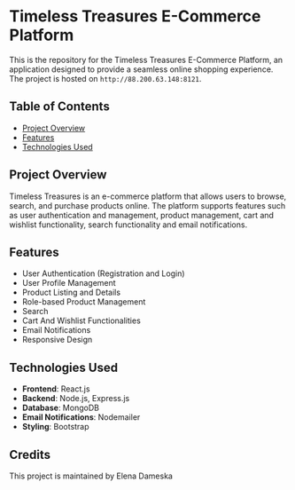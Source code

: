 # Timeless Treasures E-Commerce Platform

This is the repository for the Timeless Treasures E-Commerce Platform, an application designed to provide a seamless online shopping experience. The project is hosted on `http://88.200.63.148:8121`.

## Table of Contents

- [Project Overview](#project-overview)
- [Features](#features)
- [Technologies Used](#technologies-used)

## Project Overview

Timeless Treasures is an e-commerce platform that allows users to browse, search, and purchase products online. The platform supports features such as user authentication and management, product management, cart and wishlist functionality, search functionality and email notifications.

## Features

- User Authentication (Registration and Login)
- User Profile Management
- Product Listing and Details
- Role-based Product Management
- Search
- Cart And Wishlist Functionalities
- Email Notifications
- Responsive Design

## Technologies Used

- **Frontend**: React.js
- **Backend**: Node.js, Express.js
- **Database**: MongoDB
- **Email Notifications**: Nodemailer
- **Styling**: Bootstrap

## Credits
This project is maintained by Elena Dameska

